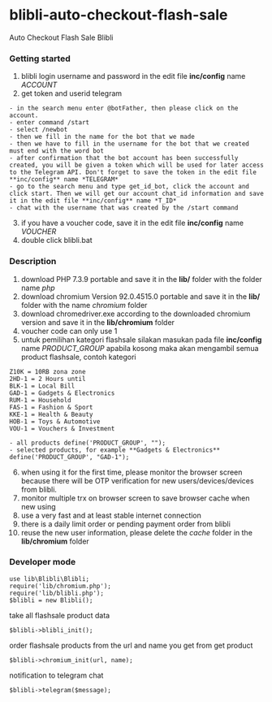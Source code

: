 blibli-auto-checkout-flash-sale
==

Auto Checkout Flash Sale Blibli

### Getting started
1. blibli login username and password in the edit file **inc/config** name *ACCOUNT*
2. get token and userid telegram
```
- in the search menu enter @botFather, then please click on the account.
- enter command /start
- select /newbot
- then we fill in the name for the bot that we made
- then we have to fill in the username for the bot that we created must end with the word bot
- after confirmation that the bot account has been successfully created, you will be given a token which will be used for later access to the Telegram API. Don't forget to save the token in the edit file **inc/config** name *TELEGRAM*
- go to the search menu and type get_id_bot, click the account and click start. Then we will get our account chat_id information and save it in the edit file **inc/config** name *T_ID*
- chat with the username that was created by the /start command
```
3. if you have a voucher code, save it in the edit file **inc/config** name *VOUCHER*
4. double click blibli.bat

### Description
1. download PHP 7.3.9 portable and save it in the **lib/** folder with the folder name *php*
2. download chromium Version 92.0.4515.0 portable and save it in the **lib/** folder with the name *chromium* folder
3. download chromedriver.exe according to the downloaded chromium version and save it in the **lib/chromium** folder
4. voucher code can only use 1
5. untuk pemilihan kategori flashsale silakan masukan pada file **inc/config** name *PRODUCT_GROUP* apabila kosong maka akan mengambil semua product flashsale, contoh kategori
```
Z10K = 10RB zona zone
2HD-1 = 2 Hours until
BLK-1 = Local Bill
GAD-1 = Gadgets & Electronics
RUM-1 = Household
FAS-1 = Fashion & Sport
KKE-1 = Health & Beauty
HOB-1 = Toys & Automotive
VOU-1 = Vouchers & Investment
```
```
- all products define('PRODUCT_GROUP', "");
- selected products, for example **Gadgets & Electronics** define('PRODUCT_GROUP', "GAD-1");
```
6. when using it for the first time, please monitor the browser screen because there will be OTP verification for new users/devices/devices from blibli.
7. monitor multiple trx on browser screen to save browser cache when new using
8. use a very fast and at least stable internet connection
9. there is a daily limit order or pending payment order from blibli
10. reuse the new user information, please delete the *cache* folder in the **lib/chromium** folder

### Developer mode
```
use lib\Blibli\Blibli;
require('lib/chromium.php');
require('lib/blibli.php');
$blibli = new Blibli();
```

take all flashsale product data
```
$blibli->blibli_init();
```

order flashsale products from the url and name you get from get product
```
$blibli->chromium_init(url, name);
```

notification to telegram chat
```
$blibli->telegram($message);
```
